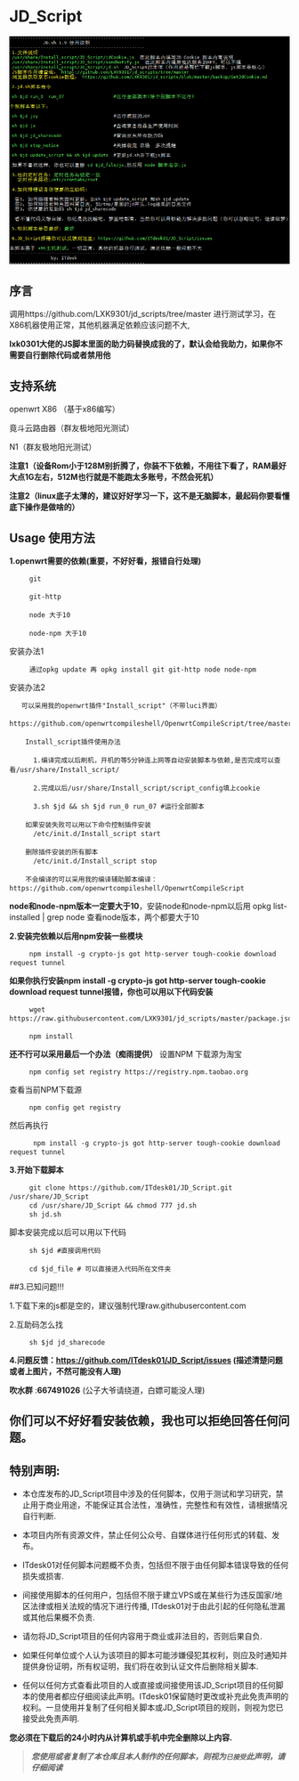 # JD_Script
![JD_Script](doc/JD_Script.png)
## 序言
   调用https://github.com/LXK9301/jd_scripts/tree/master 进行测试学习，在X86机器使用正常，其他机器满足依赖应该问题不大,
   
   **lxk0301大佬的JS脚本里面的助力码替换成我的了，默认会给我助力，如果你不需要自行删除代码或者禁用他**

## 支持系统
openwrt X86 （基于x86编写）

竟斗云路由器（群友极地阳光测试）

N1（群友极地阳光测试）

**注意1（设备Rom小于128M别折腾了，你装不下依赖，不用往下看了，RAM最好大点1G左右，512M也行就是不能跑太多账号，不然会死机）**

**注意2（linux底子太薄的，建议好好学习一下，这不是无脑脚本，最起码你要看懂底下操作是做啥的）**

## Usage 使用方法
**1.openwrt需要的依赖(重要，不好好看，报错自行处理)**
 
         git
 
         git-http
 
         node 大于10
 
         node-npm 大于10
 

安装办法1

         通过opkg update 再 opkg install git git-http node node-npm

安装办法2

       可以采用我的openwrt插件"Install_script"（不带luci界面）
          https://github.com/openwrtcompileshell/OpenwrtCompileScript/tree/master/package/Install_script
       
        Install_script插件使用办法
          
          1.编译完成以后刷机，开机的等5分钟连上网等自动安装脚本与依赖,是否完成可以查看/usr/share/Install_script/
          
          2.完成以后/usr/share/Install_script/script_config填上cookie
          
          3.sh $jd && sh $jd run_0 run_07 #运行全部脚本
        
        如果安装失败可以用以下命令控制插件安装
          /etc/init.d/Install_script start
        
        删除插件安装的所有脚本
          /etc/init.d/Install_script stop
        
        不会编译的可以采用我的编译辅助脚本编译： https://github.com/openwrtcompileshell/OpenwrtCompileScript

**node和node-npm版本一定要大于10**，安装node和node-npm以后用 opkg list-installed | grep node 查看node版本，两个都要大于10



**2.安装完依赖以后用npm安装一些模块**

         npm install -g crypto-js got http-server tough-cookie download request tunnel


**如果你执行安装npm install -g crypto-js got http-server tough-cookie download request tunnel报错，你也可以用以下代码安装**

         wget https://raw.githubusercontent.com/LXK9301/jd_scripts/master/package.json
        
         npm install

**还不行可以采用最后一个办法（痴雨提供）**
设置NPM 下载源为淘宝 

         npm config set registry https://registry.npm.taobao.org

查看当前NPM下载源

         npm config get registry

然后再执行

          npm install -g crypto-js got http-server tough-cookie download request tunnel


**3.开始下载脚本**

         git clone https://github.com/ITdesk01/JD_Script.git /usr/share/JD_Script
         cd /usr/share/JD_Script && chmod 777 jd.sh 
         sh jd.sh 
         

脚本安装完成以后可以用以下代码

         sh $jd #直接调用代码

         cd $jd_file # 可以直接进入代码所在文件夹


##3.已知问题!!!

1.下载下来的js都是空的，建议强制代理raw.githubusercontent.com

2.互助码怎么找

         sh $jd jd_sharecode


**4.问题反馈：https://github.com/ITdesk01/JD_Script/issues (描述清楚问题或者上图片，不然可能没有人理)**

**吹水群** :**667491026** (公子大爷请绕道，白嫖可能没人理)

## 你们可以不好好看安装依赖，我也可以拒绝回答任何问题。


## 特别声明:

* 本仓库发布的JD_Script项目中涉及的任何脚本，仅用于测试和学习研究，禁止用于商业用途，不能保证其合法性，准确性，完整性和有效性，请根据情况自行判断.

* 本项目内所有资源文件，禁止任何公众号、自媒体进行任何形式的转载、发布。

* ITdesk01对任何脚本问题概不负责，包括但不限于由任何脚本错误导致的任何损失或损害.

* 间接使用脚本的任何用户，包括但不限于建立VPS或在某些行为违反国家/地区法律或相关法规的情况下进行传播, ITdesk01对于由此引起的任何隐私泄漏或其他后果概不负责.

* 请勿将JD_Script项目的任何内容用于商业或非法目的，否则后果自负.

* 如果任何单位或个人认为该项目的脚本可能涉嫌侵犯其权利，则应及时通知并提供身份证明，所有权证明，我们将在收到认证文件后删除相关脚本.

* 任何以任何方式查看此项目的人或直接或间接使用该JD_Script项目的任何脚本的使用者都应仔细阅读此声明。ITdesk01保留随时更改或补充此免责声明的权利。一旦使用并复制了任何相关脚本或JD_Script项目的规则，则视为您已接受此免责声明.

 **您必须在下载后的24小时内从计算机或手机中完全删除以上内容.**  </br>
> ***您使用或者复制了本仓库且本人制作的任何脚本，则视为`已接受`此声明，请仔细阅读***
